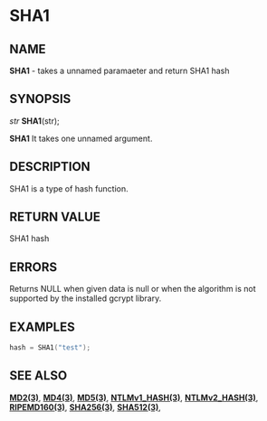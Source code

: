 # SHA1

## NAME

**SHA1** - takes a unnamed paramaeter and return SHA1 hash

## SYNOPSIS

*str* **SHA1**(str);

**SHA1** It takes one unnamed argument.

## DESCRIPTION

SHA1 is a type of hash function.


## RETURN VALUE

SHA1 hash

## ERRORS

Returns NULL when given data is null or when the algorithm is not supported by the installed gcrypt library.

## EXAMPLES

```cpp
hash = SHA1("test");
```

## SEE ALSO

**[MD2(3)](MD2.md)**,
**[MD4(3)](MD4.md)**,
**[MD5(3)](MD5.md)**,
**[NTLMv1_HASH(3)](NTLMv1_HASH.md)**,
**[NTLMv2_HASH(3)](NTLMv2_HASH.md)**,
**[RIPEMD160(3)](RIPEMD160.md)**,
**[SHA256(3)](SHA256.md)**,
**[SHA512(3)](SHA512.md)**,
